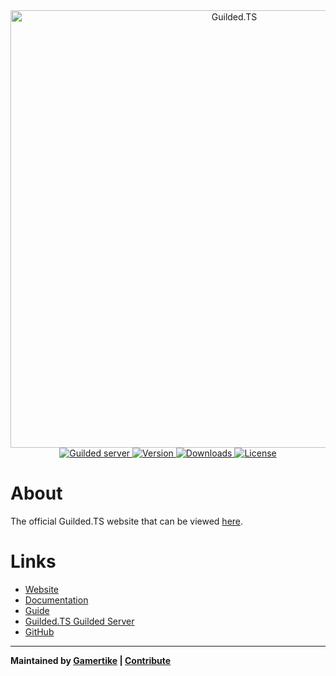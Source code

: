 <div align="center">
    <a href="https://guildedts.js.org">
        <img src="https://guildedts.js.org/banner.png" width="700" alt="Guilded.TS" />
    </a>
    <div>
        <a href="https://guildedts.js.org/support">
            <img src="https://shields.yoki-labs.xyz/shields/vanity/guildedts?style=for-the-badge" alt="Guilded server" />
        </a>
        <a href="https://npmjs.com/guilded.ts">
            <img src="https://img.shields.io/npm/v/guilded.ts?style=for-the-badge" alt="Version" />
        </a>
        <a href="https://npmjs.com/guilded.ts">
            <img src="https://img.shields.io/npm/dt/guilded.ts?style=for-the-badge" alt="Downloads" />
        </a>
        <a href="https://github.com/guildedts/guilded.ts/blob/main/LICENSE">
            <img src="https://img.shields.io/github/license/guildedts/guilded.ts?style=for-the-badge" alt="License" />
        </a>
    </div>
</div>

# About

The official Guilded.TS website that can be viewed [here](https://guildedts.js.org).

# Links

-   [Website](https://guildedts.js.org)
-   [Documentation](https://guildedts.js.org/docs)
-   [Guide](https://guildedts.js.org/guide)
-   [Guilded.TS Guilded Server](https://guildedts.js.org/support)
-   [GitHub](https://github.com/guildedts/guilded.ts/tree/main/website)

---

**Maintained by [Gamertike](https://gamertike.com) | [Contribute](https://github.com/guildedts/guilded.ts/tree/main/.github/CONTRIBUTING.md)**
